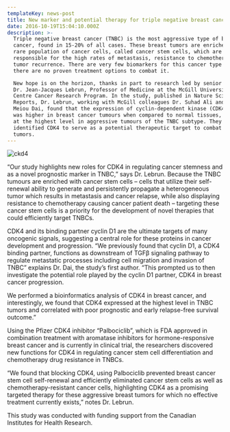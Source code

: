```yaml
---
templateKey: news-post
title: New marker and potential therapy for triple negative breast cancer
date: 2016-10-19T15:04:10.000Z
description: >-
  Triple negative breast cancer (TNBC) is the most aggressive type of breast
  cancer, found in 15-20% of all cases. These breast tumors are enriched in a
  rare population of cancer cells, called cancer stem cells, which are
  responsible for the high rates of metastasis, resistance to chemotherapy and
  tumor recurrence. There are very few biomarkers for this cancer type and,
  there are no proven treatment options to combat it.

  New hope is on the horizon, thanks in part to research led by senior author
  Dr. Jean-Jacques Lebrun, Professor of Medicine at the McGill University Health
  Centre Cancer Research Program. In the study, published in Nature Scientific
  Reports, Dr. Lebrun, working with McGill colleagues Dr. Suhad Ali and Dr.
  Meiou Dai, found that the expression of cyclin-dependent kinase (CDK4) gene
  was higher in breast cancer tumours when compared to normal tissues, and was
  at the highest level in aggressive tumours of the TNBC subtype. They also
  identified CDK4 to serve as a potential therapeutic target to combat TNBC
  tumors.
---
```

![ckd4](/img/cdk4.png)

“Our study highlights new roles for CDK4 in regulating cancer stemness and as a novel prognostic marker in TNBC,” says Dr. Lebrun. Because the TNBC tumours are enriched with cancer stem cells – cells that utilize their self-renewal ability to generate and persistently propagate a heterogeneous tumor which results in metastasis and cancer relapse, while also displaying resistance to chemotherapy causing cancer patient death – targeting these cancer stem cells is a priority for the development of novel therapies that could efficiently target TNBCs. 

CDK4 and its binding partner cyclin D1 are the ultimate targets of many oncogenic signals, suggesting a central role for these proteins in cancer development and progression. “We previously found that cyclin D1, a CDK4 binding partner, functions as downstream of TGFβ signaling pathway to regulate metastatic processes including cell migration and invasion of TNBC” explains Dr. Dai, the study’s first author. “This prompted us to then investigate the potential role played by the cyclin D1 partner, CDK4 in breast cancer progression.

We performed a bioinformatics analysis of CDK4 in breast cancer, and interestingly, we found that CDK4 expressed at the highest level in TNBC tumors and correlated with poor prognostic and early relapse-free survival outcome.”

Using the Pfizer CDK4 inhibitor “Palbociclib”, which is FDA approved in combination treatment with aromatase inhibitors for hormone-responsive breast cancer and is currently in clinical trial, the researchers discovered new functions for CDK4 in regulating cancer stem cell differentiation and chemotherapy drug resistance in TNBCs.

“We found that blocking CDK4, using Palbociclib prevented breast cancer stem cell self-renewal and efficiently eliminated cancer stem cells as well as chemotherapy-resistant cancer cells, highlighting CDK4 as a promising targeted therapy for these aggressive breast tumors for which no effective treatment currently exists,” notes Dr. Lebrun.

This study was conducted with funding support from the Canadian Institutes for Health Research.
